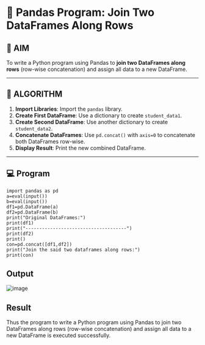 # 🧪 Pandas Program: Join Two DataFrames Along Rows

## 🎯 AIM

To write a Python program using Pandas to **join two DataFrames along rows** (row-wise concatenation) and assign all data to a new DataFrame.

---

## 🧠 ALGORITHM

1. **Import Libraries**: Import the `pandas` library.
2. **Create First DataFrame**: Use a dictionary to create `student_data1`.
3. **Create Second DataFrame**: Use another dictionary to create `student_data2`.
4. **Concatenate DataFrames**: Use `pd.concat()` with `axis=0` to concatenate both DataFrames row-wise.
5. **Display Result**: Print the new combined DataFrame.

---

## 💻 Program
    import pandas as pd
    a=eval(input())
    b=eval(input())
    df1=pd.DataFrame(a)
    df2=pd.DataFrame(b)
    print("Original DataFrames:")
    print(df1)
    print("-------------------------------------")
    print(df2)
    print()
    con=pd.concat([df1,df2])
    print("Join the said two dataframes along rows:")
    print(con)

## Output

![image](https://github.com/user-attachments/assets/956bdd81-aa90-45ac-afc0-1616917322b1)


## Result

Thus the program to write a Python program using Pandas to join two DataFrames along rows (row-wise concatenation) and assign all data to a new DataFrame is executed successfully.
